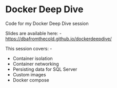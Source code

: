# Docker Deep Dive

Code for my Docker Deep Dive session

Slides are available here: - https://dbafromthecold.github.io/dockerdeepdive/

This session covers: -
- Container isolation
- Container networking
- Persisting data for SQL Server
- Custom images
- Docker compose
